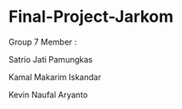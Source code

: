 # Final-Project-Jarkom
Group 7 Member : 

Satrio Jati Pamungkas

Kamal Makarim Iskandar

Kevin Naufal Aryanto
